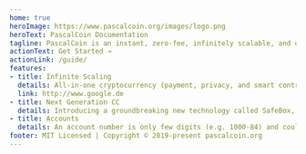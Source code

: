 ```yaml
---
home: true
heroImage: https://www.pascalcoin.org/images/logo.png
heroText: PascalCoin Documentation
tagline: PascalCoin is an instant, zero-fee, infinitely scalable, and decentralized cryptocurrency with advanced privacy and smart contract capabilities.
actionText: Get Started →
actionLink: /guide/
features:
- title: Infinite Scaling
  details: All-in-one cryptocurrency (payment, privacy, and smart contract) with a theoretical limit of 72,000 TPS.
  link: http://www.google.de
- title: Next Generation CC
  details: Introducing a groundbreaking new technology called SafeBox, the basis of a finite and minimal blockchain memory size.
- title: Accounts
  details: An account number is only few digits (e.g. 1000-84) and could also be associated with any account name
footer: MIT Licensed | Copyright © 2019-present pascalcoin.org
---
```

